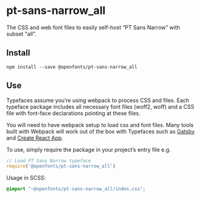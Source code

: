 
# pt-sans-narrow_all

The CSS and web font files to easily self-host “PT Sans Narrow” with subset "all".

## Install

`npm install --save @openfonts/pt-sans-narrow_all`

## Use

Typefaces assume you’re using webpack to process CSS and files. Each typeface
package includes all necessary font files (woff2, woff) and a CSS file with
font-face declarations pointing at these files.

You will need to have webpack setup to load css and font files. Many tools built
with Webpack will work out of the box with Typefaces such as [Gatsby](https://github.com/gatsbyjs/gatsby)
and [Create React App](https://github.com/facebookincubator/create-react-app).

To use, simply require the package in your project’s entry file e.g.

```javascript
// Load PT Sans Narrow typeface
require('@openfonts/pt-sans-narrow_all')
```

Usage in SCSS:
```scss
@import "~@openfonts/pt-sans-narrow_all/index.css";
```
